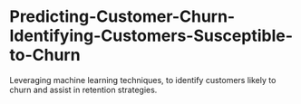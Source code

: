 # Predicting-Customer-Churn-Identifying-Customers-Susceptible-to-Churn
Leveraging machine learning techniques, to identify customers likely to churn and assist in retention strategies.

